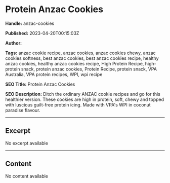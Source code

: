 # Protein Anzac Cookies

**Handle:** anzac-cookies

**Published:** 2023-04-20T00:15:03Z

**Author:**  

**Tags:** anzac cookie recipe, anzac cookies, anzac cookies chewy, anzac cookies softness, best anzac cookies, best anzac cookies recipe, healthy anzac cookies, healthy anzac cookies recipe, High Protein Recipe, high-protein snack, protein anzac cookies, Protein Recipe, protein snack, VPA Australia, VPA protein recipes, WPI, wpi recipe

**SEO Title:** Protein Anzac Cookies

**SEO Description:** ⁣Ditch the ordinary ANZAC cookie recipes and go for this healthier version. These cookies are high in protein, soft, chewy and topped with luscious guilt-free protein icing. Made with VPA's WPI in coconut paradise flavour.

---

## Excerpt

No excerpt available

---

## Content

No content available

